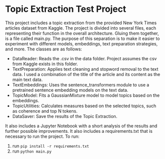 # Topic Extraction Test Project

This project includes a topic extraction from the provided New York Times articles dataset from Kaggle. The project is divided into several files, each representing their function in the overall architecture. Gluing them together, is a file called main.py. The purpose of this separation is to make it easier to experiment with different models, embeddings, text preparation strategies, and more. The classes are as follows:

- DataReader: Reads the .csv in the data folder. Project assumes the csv from Kaggle exists in this folder. 
- TextPreparation: Applies text cleaning and stopword removal to the text data. I used a combination of the title of the article and its content as the main text data.
- TextEmbeddings: Uses the sentence_transformers module to use a pretrained sentence embedding models on the text data. 
- TopicModel: Fits a GaussianMixture model to model topics based on the embeddings.
- TopicUtilities: Calculates measures based on the selected topics, such as coherence and top N tokens.
- DataSaver: Save the results of the Topic Extraction.


It also includes a Jupyter Notebook with a short analysis of the results and further possible improvements. It also includes a requirements.txt that is necessary to run the project. To run:


1. run `pip install -r requirements.txt`
2. run `python main.py`



